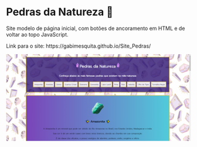 # Pedras da Natureza 💎

 <p>Site modelo de página inicial, com botões de ancoramento em HTML e de voltar ao topo JavaScript.</p>
 
 <p>Link para o site: https://gabimesquita.github.io/Site_Pedras/</p>
 
 <img src="pedras.png">
